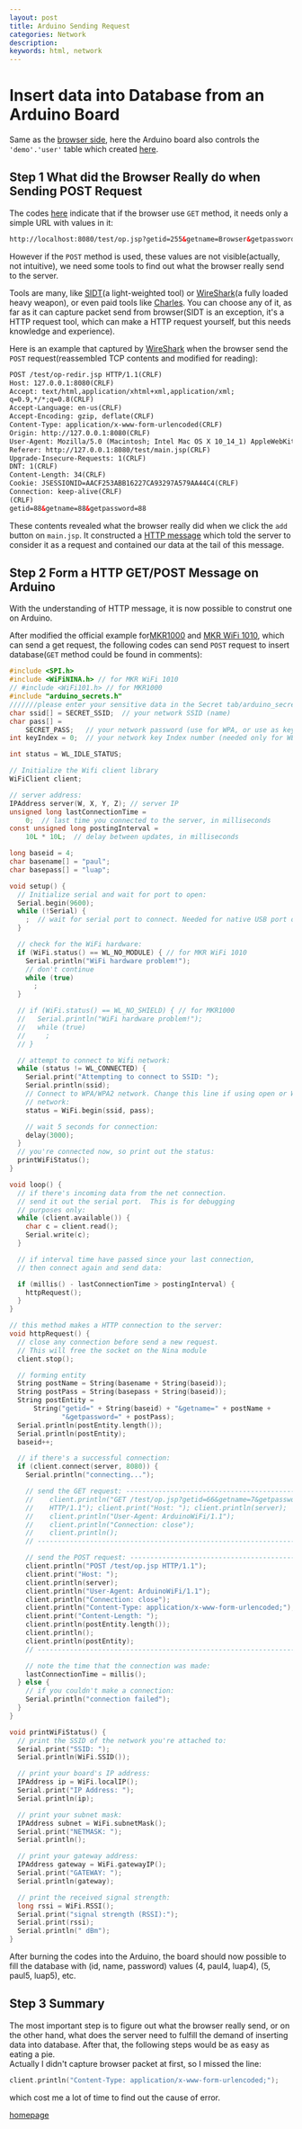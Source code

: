 ```yaml
---
layout: post
title: Arduino Sending Request
categories: Network
description: 
keywords: html, network
---
```



# Insert data into Database from an Arduino Board

Same as the [browser side](/notes/browser_get_and_post), here the Arduino board also controls the ```'demo'.'user'``` table which created [here](/notes/tomcat_and_mysql).

## Step 1 What did the Browser Really do when Sending POST Request

The codes [here](/notes/browser_get_and_post) indicate that if the browser use ```GET``` method, it needs only a simple URL with values in it:

```html
http://localhost:8080/test/op.jsp?getid=255&getname=Browser&getpassword=MySQL
```
However if the ```POST``` method is used, these values are not visible(actually, not intuitive), we need some tools to find out what the browser really send to the server.

Tools are many, like [SIDT](https://sidt.ai)(a light-weighted tool) or [WireShark](https://www.wireshark.org)(a fully loaded heavy weapon), or even paid tools like [Charles](https://www.charlesproxy.com). You can choose any of it, as far as it can capture packet send from browser(SIDT is an exception, it's a HTTP request tool, which can make a HTTP request yourself, but this needs knowledge and experience).

Here is an example that captured by [WireShark](https://www.wireshark.org) when the browser send the ```POST``` request(reassembled TCP contents and modified for reading):

```html
POST /test/op-redir.jsp HTTP/1.1(CRLF)
Host: 127.0.0.1:8080(CRLF)
Accept: text/html,application/xhtml+xml,application/xml;
q=0.9,*/*;q=0.8(CRLF)
Accept-Language: en-us(CRLF)
Accept-Encoding: gzip, deflate(CRLF)
Content-Type: application/x-www-form-urlencoded(CRLF)
Origin: http://127.0.0.1:8080(CRLF)
User-Agent: Mozilla/5.0 (Macintosh; Intel Mac OS X 10_14_1) AppleWebKit/605.1.15 (KHTML, like Gecko) Version/12.0.1 Safari/605.1.15(CRLF)
Referer: http://127.0.0.1:8080/test/main.jsp(CRLF)
Upgrade-Insecure-Requests: 1(CRLF)
DNT: 1(CRLF)
Content-Length: 34(CRLF)
Cookie: JSESSIONID=AACF253ABB16227CA93297A579AA44C4(CRLF)
Connection: keep-alive(CRLF)
(CRLF)
getid=88&getname=88&getpassword=88
```

These contents revealed what the browser really did when we click the ```add``` button on ```main.jsp```. It constructed a [HTTP message](https://developer.mozilla.org/en-US/docs/Web/HTTP/Messages) which told the server to consider it as a request and contained our data at the tail of this message.

## Step 2 Form a HTTP GET/POST Message on Arduino

With the understanding of HTTP message, it is now possible to construt one on Arduino.

After modified the official example for[MKR1000](https://www.arduino.cc/en/Tutorial/Wifi101WiFiWebClientRepeating) and [MKR WiFi 1010](https://www.arduino.cc/en/Tutorial/WiFiNINAWiFiWebClientRepeating), which can send a get request, the following codes can send ```POST``` request to insert database(```GET``` method could be found in comments):

```C
#include <SPI.h>
#include <WiFiNINA.h> // for MKR WiFi 1010
// #include <WiFi101.h> // for MKR1000
#include "arduino_secrets.h"
///////please enter your sensitive data in the Secret tab/arduino_secrets.h
char ssid[] = SECRET_SSID;  // your network SSID (name)
char pass[] =
    SECRET_PASS;   // your network password (use for WPA, or use as key for WEP)
int keyIndex = 0;  // your network key Index number (needed only for WEP)

int status = WL_IDLE_STATUS;

// Initialize the Wifi client library
WiFiClient client;

// server address:
IPAddress server(W, X, Y, Z); // server IP
unsigned long lastConnectionTime =
    0;  // last time you connected to the server, in milliseconds
const unsigned long postingInterval =
    10L * 10L;  // delay between updates, in milliseconds

long baseid = 4;
char basename[] = "paul";
char basepass[] = "luap";

void setup() {
  // Initialize serial and wait for port to open:
  Serial.begin(9600);
  while (!Serial) {
    ;  // wait for serial port to connect. Needed for native USB port only
  }

  // check for the WiFi hardware:
  if (WiFi.status() == WL_NO_MODULE) { // for MKR WiFi 1010
    Serial.println("WiFi hardware problem!");
    // don't continue
    while (true)
      ;
  }

  // if (WiFi.status() == WL_NO_SHIELD) { // for MKR1000
  //   Serial.println("WiFi hardware problem!");
  //   while (true)
  //     ;
  // }

  // attempt to connect to Wifi network:
  while (status != WL_CONNECTED) {
    Serial.print("Attempting to connect to SSID: ");
    Serial.println(ssid);
    // Connect to WPA/WPA2 network. Change this line if using open or WEP
    // network:
    status = WiFi.begin(ssid, pass);

    // wait 5 seconds for connection:
    delay(3000);
  }
  // you're connected now, so print out the status:
  printWiFiStatus();
}

void loop() {
  // if there's incoming data from the net connection.
  // send it out the serial port.  This is for debugging
  // purposes only:
  while (client.available()) {
    char c = client.read();
    Serial.write(c);
  }

  // if interval time have passed since your last connection,
  // then connect again and send data:

  if (millis() - lastConnectionTime > postingInterval) {
    httpRequest();
  }
}

// this method makes a HTTP connection to the server:
void httpRequest() {
  // close any connection before send a new request.
  // This will free the socket on the Nina module
  client.stop();

  // forming entity
  String postName = String(basename + String(baseid));
  String postPass = String(basepass + String(baseid));
  String postEntity =
      String("getid=" + String(baseid) + "&getname=" + postName +
             "&getpassword=" + postPass);
  Serial.println(postEntity.length());
  Serial.println(postEntity);
  baseid++;

  // if there's a successful connection:
  if (client.connect(server, 8080)) {
    Serial.println("connecting...");

    // send the GET request: --------------------------------------------------
    //    client.println("GET /test/op.jsp?getid=66&getname=7&getpassword=8
    //    HTTP/1.1"); client.print("Host: "); client.println(server);
    //    client.println("User-Agent: ArduinoWiFi/1.1");
    //    client.println("Connection: close");
    //    client.println();
    // ------------------------------------------------------------------------

    // send the POST request: -------------------------------------------------
    client.println("POST /test/op.jsp HTTP/1.1");
    client.print("Host: ");
    client.println(server);
    client.println("User-Agent: ArduinoWiFi/1.1");
    client.println("Connection: close");
    client.println("Content-Type: application/x-www-form-urlencoded;");
    client.print("Content-Length: ");
    client.println(postEntity.length());
    client.println();
    client.println(postEntity);
    // ------------------------------------------------------------------------

    // note the time that the connection was made:
    lastConnectionTime = millis();
  } else {
    // if you couldn't make a connection:
    Serial.println("connection failed");
  }
}

void printWiFiStatus() {
  // print the SSID of the network you're attached to:
  Serial.print("SSID: ");
  Serial.println(WiFi.SSID());

  // print your board's IP address:
  IPAddress ip = WiFi.localIP();
  Serial.print("IP Address: ");
  Serial.println(ip);

  // print your subnet mask:
  IPAddress subnet = WiFi.subnetMask();
  Serial.print("NETMASK: ");
  Serial.println();

  // print your gateway address:
  IPAddress gateway = WiFi.gatewayIP();
  Serial.print("GATEWAY: ");
  Serial.println(gateway);

  // print the received signal strength:
  long rssi = WiFi.RSSI();
  Serial.print("signal strength (RSSI):");
  Serial.print(rssi);
  Serial.println(" dBm");
}
```

After burning the codes into the Arduino, the board should now possible to fill the database with (id, name, password) values (4, paul4, luap4), (5, paul5, luap5), etc.

## Step 3 Summary

The most important step is to figure out what the browser really send, or on the other hand, what does the server need to fulfill the demand of inserting data into database. After that, the following steps would be as easy as eating a pie.  
Actually I didn't capture browser packet at first, so I missed the line:

```C
client.println("Content-Type: application/x-www-form-urlencoded;");
```

which cost me a lot of time to find out the cause of error.

[homepage](/)
